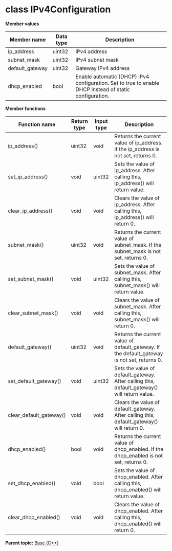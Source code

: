 # class IPv4Configuration

 **Member values** 

|Member name|Data type|Description|
|-----------|---------|-----------|
|ip\_address|uint32|IPv4 address|
|subnet\_mask|uint32|IPv4 subnet mask|
|default\_gateway|uint32|Gateway IPv4 address|
|dhcp\_enabled|bool|Enable automatic \(DHCP\) IPv4 configuration. Set to true to enable DHCP instead of static configuration.|

 **Member functions** 

|Function name|Return type|Input type|Description|
|-------------|-----------|----------|-----------|
|ip\_address\(\)|uint32|void|Returns the current value of ip\_address. If the ip\_address is not set, returns 0.|
|set\_ip\_address\(\)|void|uint32|Sets the value of ip\_address. After calling this, ip\_address\(\) will return value.|
|clear\_ip\_address\(\)|void|void|Clears the value of ip\_address. After calling this, ip\_address\(\) will return 0.|
|subnet\_mask\(\)|uint32|void|Returns the current value of subnet\_mask. If the subnet\_mask is not set, returns 0.|
|set\_subnet\_mask\(\)|void|uint32|Sets the value of subnet\_mask. After calling this, subnet\_mask\(\) will return value.|
|clear\_subnet\_mask\(\)|void|void|Clears the value of subnet\_mask. After calling this, subnet\_mask\(\) will return 0.|
|default\_gateway\(\)|uint32|void|Returns the current value of default\_gateway. If the default\_gateway is not set, returns 0.|
|set\_default\_gateway\(\)|void|uint32|Sets the value of default\_gateway. After calling this, default\_gateway\(\) will return value.|
|clear\_default\_gateway\(\)|void|void|Clears the value of default\_gateway. After calling this, default\_gateway\(\) will return 0.|
|dhcp\_enabled\(\)|bool|void|Returns the current value of dhcp\_enabled. If the dhcp\_enabled is not set, returns 0.|
|set\_dhcp\_enabled\(\)|void|bool|Sets the value of dhcp\_enabled. After calling this, dhcp\_enabled\(\) will return value.|
|clear\_dhcp\_enabled\(\)|void|void|Clears the value of dhcp\_enabled. After calling this, dhcp\_enabled\(\) will return 0.|

**Parent topic:** [Base \(C++\)](../../summary_pages/Base.md)

